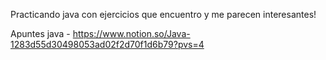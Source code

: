 Practicando java con ejercicios que encuentro y me parecen interesantes!

Apuntes java - https://www.notion.so/Java-1283d55d30498053ad02f2d70f1d6b79?pvs=4
